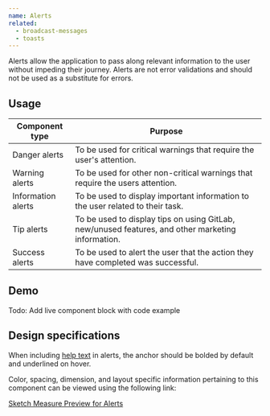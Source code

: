 ```yaml
---
name: Alerts
related:
  - broadcast-messages
  - toasts
---
```


Alerts allow the application to pass along relevant information to the user without impeding their journey. Alerts are not error validations and should not be used as a substitute for errors.

## Usage

|Component type|Purpose|
|--- |--- |
|Danger alerts|To be used for critical warnings that require the user's attention.|
|Warning alerts|To be used for other non-critical warnings that require the users attention.|
|Information alerts|To be used to display important information to the user related to their task.|
|Tip alerts|To be used to display tips on using GitLab, new/unused features, and other marketing information.|
|Success alerts|To be used to alert the user that the action they have completed was successful.|

## Demo

Todo: Add live component block with code example

## Design specifications

When including [help text](/usability/helping-users) in alerts, the anchor should be bolded by default and underlined on hover.

Color, spacing, dimension, and layout specific information pertaining to this component can be viewed using the following link:

[Sketch Measure Preview for Alerts](https://gitlab-org.gitlab.io/gitlab-design/hosted/design-gitlab-specs/alerts-spec-previews/)
